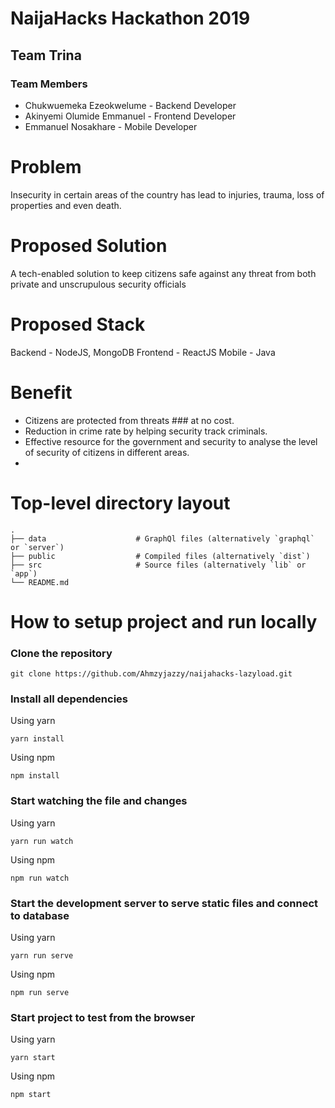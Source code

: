 # NaijaHacks Hackathon 2019

## Team Trina

### Team Members

- Chukwuemeka Ezeokwelume - Backend Developer
- Akinyemi Olumide Emmanuel - Frontend Developer
- Emmanuel Nosakhare - Mobile Developer

# Problem

Insecurity in certain areas of the country has lead to injuries, trauma, loss of properties and even death.

# Proposed Solution

 A tech-enabled solution to keep citizens safe against any threat from both private and unscrupulous security officials

# Proposed Stack

Backend - NodeJS, MongoDB
Frontend - ReactJS
Mobile - Java


# Benefit

- Citizens are protected from threats ### at no cost.
- Reduction in crime rate by helping security track criminals.
- Effective resource for the government and security to analyse the level of security of citizens in different areas.
- 


# Top-level directory layout

    .
    ├── data                    # GraphQl files (alternatively `graphql` or `server`)
    ├── public                  # Compiled files (alternatively `dist`)
    ├── src                     # Source files (alternatively `lib` or `app`)
    └── README.md   


# How to setup project and run locally

### Clone the repository 

```
git clone https://github.com/Ahmzyjazzy/naijahacks-lazyload.git
```

### Install all dependencies

Using yarn

```
yarn install
```

Using npm

```
npm install
```

### Start watching the file and changes

Using yarn

```
yarn run watch
```

Using npm

```
npm run watch
```

### Start the development server to serve static files and connect to database

Using yarn

```
yarn run serve
```

Using npm

```
npm run serve
```

### Start project to test from the browser

Using yarn

```
yarn start
```

Using npm

```
npm start
```            






